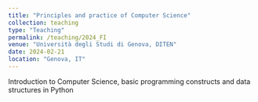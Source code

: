 ```yaml
---
title: "Principles and practice of Computer Science"
collection: teaching
type: "Teaching"
permalink: /teaching/2024_FI
venue: "Università degli Studi di Genova, DITEN"
date: 2024-02-21
location: "Genova, IT"
---
```


Introduction to Computer Science, basic programming constructs and data structures in Python